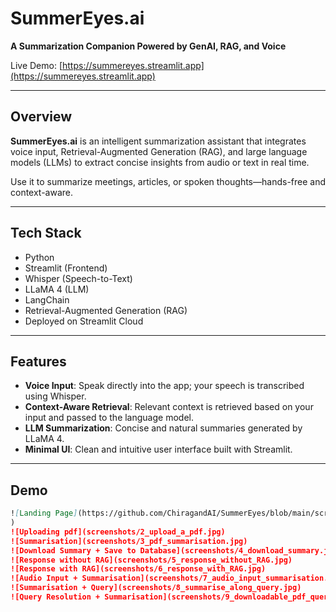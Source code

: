 # SummerEyes.ai

**A Summarization Companion Powered by GenAI, RAG, and Voice**

Live Demo: [https://summereyes.streamlit.app](https://summereyes.streamlit.app)

---

## Overview

**SummerEyes.ai** is an intelligent summarization assistant that integrates voice input, Retrieval-Augmented Generation (RAG), and large language models (LLMs) to extract concise insights from audio or text in real time.

Use it to summarize meetings, articles, or spoken thoughts—hands-free and context-aware.

---

## Tech Stack

- Python
- Streamlit (Frontend)
- Whisper (Speech-to-Text)
- LLaMA 4 (LLM)
- LangChain
- Retrieval-Augmented Generation (RAG)
- Deployed on Streamlit Cloud

---

## Features

- **Voice Input**: Speak directly into the app; your speech is transcribed using Whisper.
- **Context-Aware Retrieval**: Relevant context is retrieved based on your input and passed to the language model.
- **LLM Summarization**: Concise and natural summaries generated by LLaMA 4.
- **Minimal UI**: Clean and intuitive user interface built with Streamlit.

---

## Demo

```markdown
![Landing Page](https://github.com/ChiragandAI/SummerEyes/blob/main/screenshots/1_main_interface.jpg
)
![Uploading pdf](screenshots/2_upload_a_pdf.jpg)
![Summarisation](screenshots/3_pdf_summarisation.jpg)
![Download Summary + Save to Database](screenshots/4_download_summary.jpg)
![Response without RAG](screenshots/5_response_without_RAG.jpg)
![Response with RAG](screenshots/6_response_with_RAG.jpg)
![Audio Input + Summarisation](screenshots/7_audio_input_summarisation.jpg)
![Summarisation + Query](screenshots/8_summarise_along_query.jpg)
![Query Resolution + Summarisation](screenshots/9_downloadable_pdf_query_ressolution.jpg)

